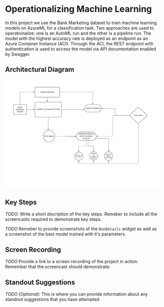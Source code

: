 
# Operationalizing Machine Learning

In this project we use the Bank Marketing dataset to train machine learning models on AzureML for a classification task. Two approaches are used to operationalize: one is an AutoML run and the other is a pipeline run. The model with the highest accuracy rate is deployed as an endpoint as an Azure Container Instance (ACI). Through the ACI, the REST endpoint with authentication is used to access the model via API documentation enabled by Swagger.

## Architectural Diagram
![diagram](https://github.com/sukanto-m/nd00333_AZMLND_C2/blob/master/Images/MLOps-Flow.jpeg)

## Key Steps
*TODO*: Write a short discription of the key steps. Remeber to include all the screencasts required to demonstrate key steps. 

*TODO* Remeber to provide screenshots of the `RunDetails` widget as well as a screenshot of the best model trained with it's parameters.

## Screen Recording
*TODO* Provide a link to a screen recording of the project in action. Remember that the screencast should demonstrate:

## Standout Suggestions
*TODO (Optional):* This is where you can provide information about any standout suggestions that you have attempted.
